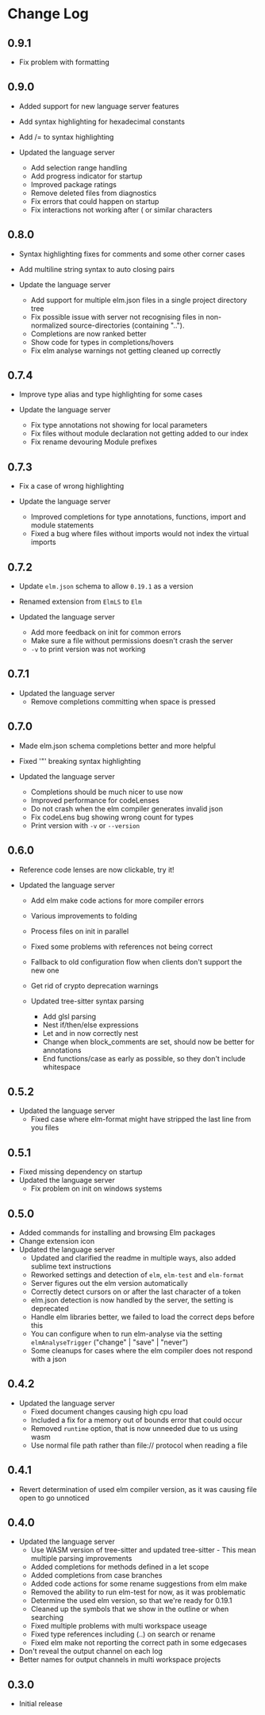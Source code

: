 # Change Log

## 0.9.1

- Fix problem with formatting

## 0.9.0

- Added support for new language server features
- Add syntax highlighting for hexadecimal constants
- Add /= to syntax highlighting

- Updated the language server
	- Add selection range handling
	- Add progress indicator for startup
	- Improved package ratings
	- Remove deleted files from diagnostics
	- Fix errors that could happen on startup
	- Fix interactions not working after ( or similar characters

## 0.8.0

- Syntax highlighting fixes for comments and some other corner cases
- Add multiline string syntax to auto closing pairs

- Update the language server
	- Add support for multiple elm.json files in a single project directory tree
	- Fix possible issue with server not recognising files in non-normalized
		source-directories (containing "..").
	- Completions are now ranked better
	- Show code for types in completions/hovers
	- Fix elm analyse warnings not getting cleaned up correctly

## 0.7.4

- Improve type alias and type highlighting for some cases

- Update the language server
	- Fix type annotations not showing for local parameters
	- Fix files without module declaration not getting added to our index
	- Fix rename devouring Module prefixes

## 0.7.3

- Fix a case of wrong highlighting 

- Update the language server
	- Improved completions for type annotations, functions, import and module statements
	- Fixed a bug where files without imports would not index the virtual imports

## 0.7.2

- Update `elm.json` schema to allow `0.19.1` as a version
- Renamed extension from `ElmLS` to `Elm`

- Updated the language server
	- Add more feedback on init for common errors 
	- Make sure a file without permissions doesn't crash the server
	- `-v` to print version was not working

## 0.7.1

- Updated the language server
	- Remove completions committing when space is pressed

## 0.7.0

- Made elm.json schema completions better and more helpful
- Fixed '"' breaking syntax highlighting

- Updated the language server
	- Completions should be much nicer to use now
	- Improved performance for codeLenses
	- Do not crash when the elm compiler generates invalid json
	- Fix codeLens bug showing wrong count for types
	- Print version with `-v` or `--version`


## 0.6.0

- Reference code lenses are now clickable, try it!

- Updated the language server
	- Add elm make code actions for more compiler errors
	- Various improvements to folding
	- Process files on init in parallel
	- Fixed some problems with references not being correct
	- Fallback to old configuration flow when clients don't support the new one
	- Get rid of crypto deprecation warnings

	- Updated tree-sitter syntax parsing
		- Add glsl parsing
		- Nest if/then/else expressions
		- Let and in now correctly nest
		- Change when block_comments are set, should now be better for annotations
		- End functions/case as early as possible, so they don't include whitespace

## 0.5.2

- Updated the language server
	- Fixed case where elm-format might have stripped the last line from you files

## 0.5.1

- Fixed missing dependency on startup
- Updated the language server
	- Fix problem on init on windows systems

## 0.5.0

- Added commands for installing and browsing Elm packages
- Change extension icon
- Updated the language server
	- Updated and clarified the readme in multiple ways, also added sublime text instructions
	- Reworked settings and detection of `elm`, `elm-test` and `elm-format`
	- Server figures out the elm version automatically
	- Correctly detect cursors on or after the last character of a token
	- elm.json detection is now handled by the server, the setting is deprecated
	- Handle elm libraries better, we failed to load the correct deps before this
	- You can configure when to run elm-analyse via the setting `elmAnalyseTrigger` ("change" | "save" | "never")
	- Some cleanups for cases where the elm compiler does not respond with a json


## 0.4.2

- Updated the language server
	- Fixed document changes causing high cpu load
	- Included a fix for a memory out of bounds error that could occur
	- Removed `runtime` option, that is now unneeded due to us using wasm
	- Use normal file path rather than file:// protocol when reading a file

## 0.4.1

- Revert determination of used elm compiler version, as it was causing file open to go unnoticed

## 0.4.0

- Updated the language server
	- Use WASM version of tree-sitter and updated tree-sitter - This mean multiple parsing improvements
	- Added completions for methods defined in a let scope
	- Added completions from case branches
	- Added code actions for some rename suggestions from elm make
	- Removed the ability to run elm-test for now, as it was problematic
	- Determine the used elm version, so that we're ready for 0.19.1
	- Cleaned up the symbols that we show in the outline or when searching
	- Fixed multiple problems with multi workspace useage
	- Fixed type references including (..) on search or rename
	- Fixed elm make not reporting the correct path in some edgecases
- Don't reveal the output channel on each log
- Better names for output channels in multi workspace projects

## 0.3.0

- Initial release
